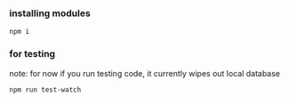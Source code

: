 ### installing modules
`npm i`

### for testing

note: for now if you run testing code, it currently wipes out local database

`npm run test-watch`

